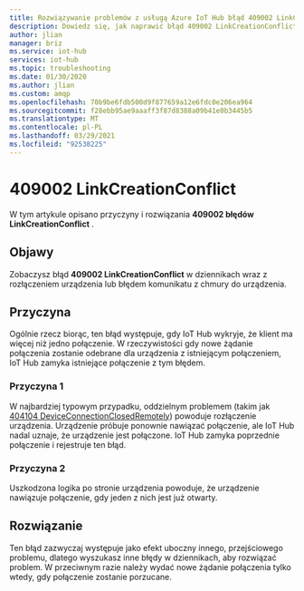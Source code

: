 ```yaml
---
title: Rozwiązywanie problemów z usługą Azure IoT Hub błąd 409002 LinkCreationConflict
description: Dowiedz się, jak naprawić błąd 409002 LinkCreationConflict
author: jlian
manager: briz
ms.service: iot-hub
services: iot-hub
ms.topic: troubleshooting
ms.date: 01/30/2020
ms.author: jlian
ms.custom: amqp
ms.openlocfilehash: 70b9be6fdb500d9f877659a12e6fdc0e206ea964
ms.sourcegitcommit: f28ebb95ae9aaaff3f87d8388a09b41e0b3445b5
ms.translationtype: MT
ms.contentlocale: pl-PL
ms.lasthandoff: 03/29/2021
ms.locfileid: "92538225"
---
```

# <a name="409002-linkcreationconflict"></a>409002 LinkCreationConflict

W tym artykule opisano przyczyny i rozwiązania **409002 błędów LinkCreationConflict** .

## <a name="symptoms"></a>Objawy

Zobaczysz błąd **409002 LinkCreationConflict** w dziennikach wraz z rozłączeniem urządzenia lub błędem komunikatu z chmury do urządzenia.

<!-- When using AMQP? -->

## <a name="cause"></a>Przyczyna

Ogólnie rzecz biorąc, ten błąd występuje, gdy IoT Hub wykryje, że klient ma więcej niż jedno połączenie. W rzeczywistości gdy nowe żądanie połączenia zostanie odebrane dla urządzenia z istniejącym połączeniem, IoT Hub zamyka istniejące połączenie z tym błędem.

### <a name="cause-1"></a>Przyczyna 1

W najbardziej typowym przypadku, oddzielnym problemem (takim jak [404104 DeviceConnectionClosedRemotely](iot-hub-troubleshoot-error-404104-deviceconnectionclosedremotely.md)) powoduje rozłączenie urządzenia. Urządzenie próbuje ponownie nawiązać połączenie, ale IoT Hub nadal uznaje, że urządzenie jest połączone. IoT Hub zamyka poprzednie połączenie i rejestruje ten błąd.

### <a name="cause-2"></a>Przyczyna 2

Uszkodzona logika po stronie urządzenia powoduje, że urządzenie nawiązuje połączenie, gdy jeden z nich jest już otwarty.

## <a name="solution"></a>Rozwiązanie

Ten błąd zazwyczaj występuje jako efekt uboczny innego, przejściowego problemu, dlatego wyszukasz inne błędy w dziennikach, aby rozwiązać problem. W przeciwnym razie należy wydać nowe żądanie połączenia tylko wtedy, gdy połączenie zostanie porzucane.
